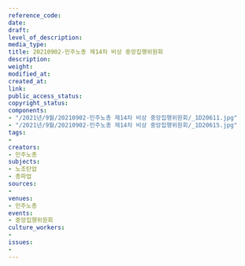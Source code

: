 ```yaml
---
reference_code: 
date: 
draft: 
level_of_description: 
media_type: 
title: 20210902-민주노총 제14차 비상 중앙집행위원회
description: 
weight: 
modified_at: 
created_at: 
link: 
public_access_status: 
copyright_status: 
components:
- "/2021년/9월/20210902-민주노총 제14차 비상 중앙집행위원회/_1D20611.jpg"
- "/2021년/9월/20210902-민주노총 제14차 비상 중앙집행위원회/_1D20615.jpg"
tags:
- 
creators:
- 민주노총
subjects:
- 노조탄압
- 총파업
sources:
- 
venues:
- 민주노총
events:
- 중앙집행위원회
culture_workers:
- 
issues:
- 
---
```


